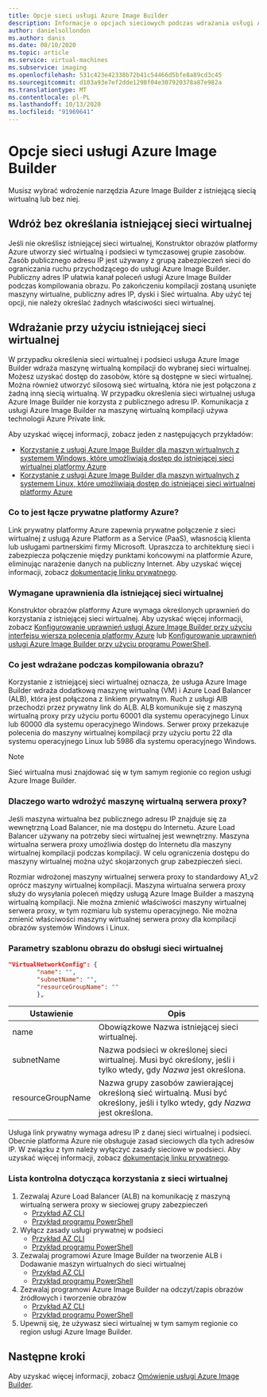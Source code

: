 ```yaml
---
title: Opcje sieci usługi Azure Image Builder
description: Informacje o opcjach sieciowych podczas wdrażania usługi Azure VM Image Builder
author: danielsollondon
ms.author: danis
ms.date: 08/10/2020
ms.topic: article
ms.service: virtual-machines
ms.subservice: imaging
ms.openlocfilehash: 531c423e42338b72b41c54466d5bfe8a89cd3c45
ms.sourcegitcommit: d103a93e7ef2dde1298f04e307920378a87e982a
ms.translationtype: MT
ms.contentlocale: pl-PL
ms.lasthandoff: 10/13/2020
ms.locfileid: "91969641"
---
```

# <a name="azure-image-builder-service-networking-options"></a>Opcje sieci usługi Azure Image Builder

Musisz wybrać wdrożenie narzędzia Azure Image Builder z istniejącą siecią wirtualną lub bez niej.

## <a name="deploy-without-specifying-an-existing-vnet"></a>Wdróż bez określania istniejącej sieci wirtualnej

Jeśli nie określisz istniejącej sieci wirtualnej, Konstruktor obrazów platformy Azure utworzy sieć wirtualną i podsieci w tymczasowej grupie zasobów. Zasób publicznego adresu IP jest używany z grupą zabezpieczeń sieci do ograniczania ruchu przychodzącego do usługi Azure Image Builder. Publiczny adres IP ułatwia kanał poleceń usługi Azure Image Builder podczas kompilowania obrazu. Po zakończeniu kompilacji zostaną usunięte maszyny wirtualne, publiczny adres IP, dyski i Sieć wirtualna. Aby użyć tej opcji, nie należy określać żadnych właściwości sieci wirtualnej.

## <a name="deploy-using-an-existing-vnet"></a>Wdrażanie przy użyciu istniejącej sieci wirtualnej

W przypadku określenia sieci wirtualnej i podsieci usługa Azure Image Builder wdraża maszynę wirtualną kompilacji do wybranej sieci wirtualnej. Możesz uzyskać dostęp do zasobów, które są dostępne w sieci wirtualnej. Można również utworzyć silosową sieć wirtualną, która nie jest połączona z żadną inną siecią wirtualną. W przypadku określenia sieci wirtualnej usługa Azure Image Builder nie korzysta z publicznego adresu IP. Komunikacja z usługi Azure Image Builder na maszynę wirtualną kompilacji używa technologii Azure Private link.

Aby uzyskać więcej informacji, zobacz jeden z następujących przykładów:

* [Korzystanie z usługi Azure Image Builder dla maszyn wirtualnych z systemem Windows, które umożliwiają dostęp do istniejącej sieci wirtualnej platformy Azure](../windows/image-builder-vnet.md)
* [Korzystanie z usługi Azure Image Builder dla maszyn wirtualnych z systemem Linux, które umożliwiają dostęp do istniejącej sieci wirtualnej platformy Azure](image-builder-vnet.md)

### <a name="what-is-azure-private-link"></a>Co to jest łącze prywatne platformy Azure?

Link prywatny platformy Azure zapewnia prywatne połączenie z sieci wirtualnej z usługą Azure Platform as a Service (PaaS), własnością klienta lub usługami partnerskimi firmy Microsoft. Upraszcza to architekturę sieci i zabezpiecza połączenie między punktami końcowymi na platformie Azure, eliminując narażenie danych na publiczny Internet. Aby uzyskać więcej informacji, zobacz [dokumentację linku prywatnego](../../private-link/index.yml).

### <a name="required-permissions-for-an-existing-vnet"></a>Wymagane uprawnienia dla istniejącej sieci wirtualnej

Konstruktor obrazów platformy Azure wymaga określonych uprawnień do korzystania z istniejącej sieci wirtualnej. Aby uzyskać więcej informacji, zobacz [Konfigurowanie uprawnień usługi Azure Image Builder przy użyciu interfejsu wiersza polecenia platformy Azure](image-builder-permissions-cli.md) lub [Konfigurowanie uprawnień usługi Azure Image Builder przy użyciu programu PowerShell](image-builder-permissions-powershell.md).

### <a name="what-is-deployed-during-an-image-build"></a>Co jest wdrażane podczas kompilowania obrazu?

Korzystanie z istniejącej sieci wirtualnej oznacza, że usługa Azure Image Builder wdraża dodatkową maszynę wirtualną (VM) i Azure Load Balancer (ALB), która jest połączona z linkiem prywatnym. Ruch z usługi AIB przechodzi przez prywatny link do ALB. ALB komunikuje się z maszyną wirtualną proxy przy użyciu portu 60001 dla systemu operacyjnego Linux lub 60000 dla systemu operacyjnego Windows. Serwer proxy przekazuje polecenia do maszyny wirtualnej kompilacji przy użyciu portu 22 dla systemu operacyjnego Linux lub 5986 dla systemu operacyjnego Windows.

> [!NOTE]
> Sieć wirtualna musi znajdować się w tym samym regionie co region usługi Azure Image Builder.
> 

### <a name="why-deploy-a-proxy-vm"></a>Dlaczego warto wdrożyć maszynę wirtualną serwera proxy?

Jeśli maszyna wirtualna bez publicznego adresu IP znajduje się za wewnętrzną Load Balancer, nie ma dostępu do Internetu. Azure Load Balancer używany na potrzeby sieci wirtualnej jest wewnętrzny. Maszyna wirtualna serwera proxy umożliwia dostęp do Internetu dla maszyny wirtualnej kompilacji podczas kompilacji. W celu ograniczenia dostępu do maszyny wirtualnej można użyć skojarzonych grup zabezpieczeń sieci.

Rozmiar wdrożonej maszyny wirtualnej serwera proxy to standardowy A1_v2 oprócz maszyny wirtualnej kompilacji. Maszyna wirtualna serwera proxy służy do wysyłania poleceń między usługą Azure Image Builder a maszyną wirtualną kompilacji. Nie można zmienić właściwości maszyny wirtualnej serwera proxy, w tym rozmiaru lub systemu operacyjnego. Nie można zmienić właściwości maszyny wirtualnej serwera proxy dla kompilacji obrazów systemów Windows i Linux.

### <a name="image-template-parameters-to-support-vnet"></a>Parametry szablonu obrazu do obsługi sieci wirtualnej
```json
"VirtualNetworkConfig": {
        "name": "",
        "subnetName": "",
        "resourceGroupName": ""
        },
```

| Ustawienie | Opis |
|---------|---------|
| name | Obowiązkowe Nazwa istniejącej sieci wirtualnej. |
| subnetName | Nazwa podsieci w określonej sieci wirtualnej. Musi być określony, jeśli i tylko wtedy, gdy *Nazwa* jest określona. |
| resourceGroupName | Nazwa grupy zasobów zawierającej określoną sieć wirtualną. Musi być określony, jeśli i tylko wtedy, gdy *Nazwa* jest określona. |

Usługa link prywatny wymaga adresu IP z danej sieci wirtualnej i podsieci. Obecnie platforma Azure nie obsługuje zasad sieciowych dla tych adresów IP. W związku z tym należy wyłączyć zasady sieciowe w podsieci. Aby uzyskać więcej informacji, zobacz [dokumentację linku prywatnego](../../private-link/index.yml).

### <a name="checklist-for-using-your-vnet"></a>Lista kontrolna dotycząca korzystania z sieci wirtualnej

1. Zezwalaj Azure Load Balancer (ALB) na komunikację z maszyną wirtualną serwera proxy w sieciowej grupy zabezpieczeń
    * [Przykład AZ CLI](image-builder-vnet.md#add-network-security-group-rule)
    * [Przykład programu PowerShell](../windows/image-builder-vnet.md#add-network-security-group-rule)
2. Wyłącz zasady usługi prywatnej w podsieci
    * [Przykład AZ CLI](image-builder-vnet.md#disable-private-service-policy-on-subnet)
    * [Przykład programu PowerShell](../windows/image-builder-vnet.md#disable-private-service-policy-on-subnet)
3. Zezwalaj programowi Azure Image Builder na tworzenie ALB i Dodawanie maszyn wirtualnych do sieci wirtualnej
    * [Przykład AZ CLI](image-builder-permissions-cli.md#existing-vnet-azure-role-example)
    * [Przykład programu PowerShell](image-builder-permissions-powershell.md#permission-to-customize-images-on-your-vnets)
4. Zezwalaj programowi Azure Image Builder na odczyt/zapis obrazów źródłowych i tworzenie obrazów
    * [Przykład AZ CLI](image-builder-permissions-cli.md#custom-image-azure-role-example)
    * [Przykład programu PowerShell](image-builder-permissions-powershell.md#custom-image-azure-role-example)
5. Upewnij się, że używasz sieci wirtualnej w tym samym regionie co region usługi Azure Image Builder.


## <a name="next-steps"></a>Następne kroki

Aby uzyskać więcej informacji, zobacz [Omówienie usługi Azure Image Builder](image-builder-overview.md).